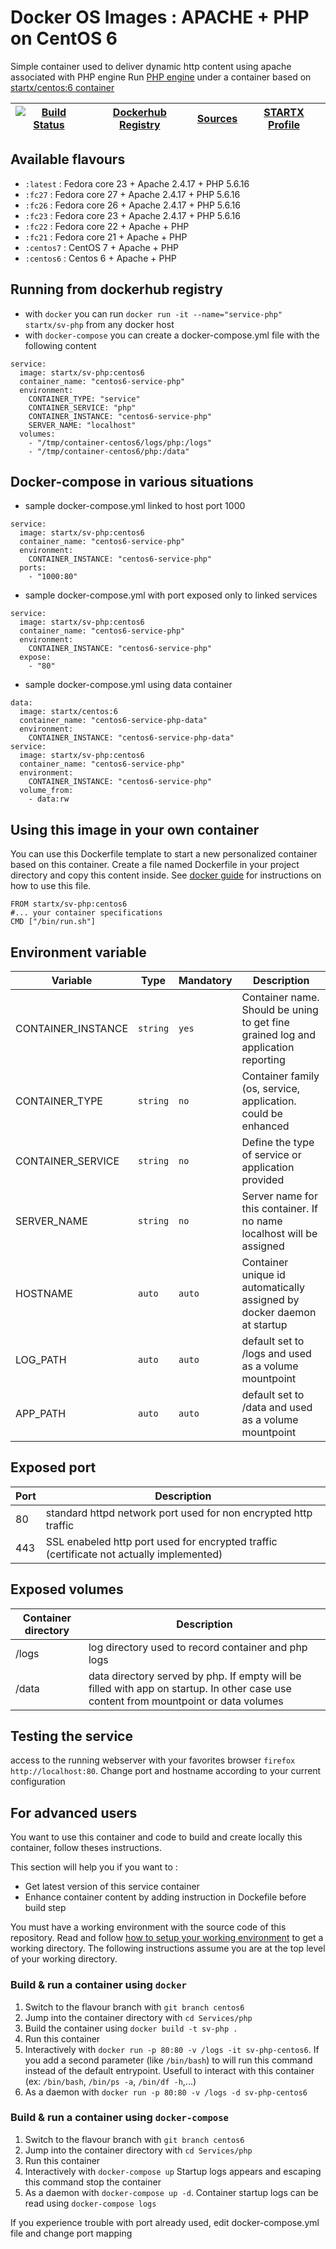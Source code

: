 # Docker OS Images : APACHE + PHP on CentOS 6

Simple container used to deliver dynamic http content using apache associated with PHP engine
Run [PHP engine](https://www.php.net) under a container 
based on [startx/centos:6 container](https://hub.docker.com/r/startx/centos)

| [![Build Status](https://travis-ci.org/startxfr/docker-images.svg?branch=centos6)](https://travis-ci.org/startxfr/docker-images) | [Dockerhub Registry](https://hub.docker.com/r/startx/sv-php/) | [Sources](https://github.com/startxfr/docker-images/tree/master/Services/php)             | [STARTX Profile](https://github.com/startxfr) | 
|-------------------------------------------------------------------------------------------------------------------|---------------------------------------------------------------|-------------------------------------------------------------------------------|-----------------------------------------------|

## Available flavours

* `:latest` : Fedora core 23 + Apache 2.4.17 + PHP 5.6.16
* `:fc27` : Fedora core 27 + Apache 2.4.17 + PHP 5.6.16
* `:fc26` : Fedora core 26 + Apache 2.4.17 + PHP 5.6.16
* `:fc23` : Fedora core 23 + Apache 2.4.17 + PHP 5.6.16
* `:fc22` : Fedora core 22 + Apache + PHP 
* `:fc21` : Fedora core 21 + Apache + PHP 
* `:centos7` : CentOS 7 + Apache + PHP 
* `:centos6` : Centos 6 + Apache + PHP 

## Running from dockerhub registry

* with `docker` you can run `docker run -it --name="service-php" startx/sv-php` from any docker host
* with `docker-compose` you can create a docker-compose.yml file with the following content
```
service:
  image: startx/sv-php:centos6
  container_name: "centos6-service-php"
  environment:
    CONTAINER_TYPE: "service"
    CONTAINER_SERVICE: "php"
    CONTAINER_INSTANCE: "centos6-service-php"
    SERVER_NAME: "localhost"
  volumes:
    - "/tmp/container-centos6/logs/php:/logs"
    - "/tmp/container-centos6/php:/data"
```

## Docker-compose in various situations

* sample docker-compose.yml linked to host port 1000
```
service:
  image: startx/sv-php:centos6
  container_name: "centos6-service-php"
  environment:
    CONTAINER_INSTANCE: "centos6-service-php"
  ports:
    - "1000:80"
```
* sample docker-compose.yml with port exposed only to linked services
```
service:
  image: startx/sv-php:centos6
  container_name: "centos6-service-php"
  environment:
    CONTAINER_INSTANCE: "centos6-service-php"
  expose:
    - "80"
```
* sample docker-compose.yml using data container
```
data:
  image: startx/centos:6
  container_name: "centos6-service-php-data"
  environment:
    CONTAINER_INSTANCE: "centos6-service-php-data"
service:
  image: startx/sv-php:centos6
  container_name: "centos6-service-php"
  environment:
    CONTAINER_INSTANCE: "centos6-service-php"
  volume_from:
    - data:rw
```

## Using this image in your own container

You can use this Dockerfile template to start a new personalized container based on this container. Create a file named Dockerfile in your project directory and copy this content inside. See [docker guide](http://docs.docker.com/engine/reference/builder/) for instructions on how to use this file.
 ```
FROM startx/sv-php:centos6
#... your container specifications
CMD ["/bin/run.sh"]
```

## Environment variable

| Variable                  | Type     | Mandatory | Description                                                              |
|---------------------------|----------|-----------|--------------------------------------------------------------------------|
| CONTAINER_INSTANCE        | `string` | `yes`     | Container name. Should be uning to get fine grained log and application reporting
| CONTAINER_TYPE            | `string` | `no`      | Container family (os, service, application. could be enhanced 
| CONTAINER_SERVICE         | `string` | `no`      | Define the type of service or application provided
| SERVER_NAME               | `string` | `no`      | Server name for this container. If no name localhost will be assigned
| HOSTNAME                  | `auto`   | `auto`    | Container unique id automatically assigned by docker daemon at startup
| LOG_PATH                  | `auto`   | `auto`    | default set to /logs and used as a volume mountpoint
| APP_PATH                  | `auto`   | `auto`    | default set to /data and used as a volume mountpoint

## Exposed port

| Port  | Description                                                              |
|-------|--------------------------------------------------------------------------|
| 80    | standard httpd network port used for non encrypted http traffic
| 443   | SSL enabeled http port used for encrypted traffic (certificate not actually implemented)

## Exposed volumes

| Container directory  | Description                                                              |
|----------------------|--------------------------------------------------------------------------|
| /logs                | log directory used to record container and php logs
| /data                | data directory served by php. If empty will be filled with app on startup. In other case use content from mountpoint or data volumes

## Testing the service

access to the running webserver with your favorites browser `firefox http://localhost:80`. Change port and hostname according to your current configuration

## For advanced users

You want to use this container and code to build and create locally this container, follow theses instructions.

This section will help you if you want to :
* Get latest version of this service container
* Enhance container content by adding instruction in Dockefile before build step

You must have a working environment with the source code of this repository. Read and follow [how to setup your working environment](https://github.com/startxfr/docker-images#setup-your-working-environment-mandatory) to get a working directory. The following instructions assume you are at the top level of your working directory.

### Build & run a container using `docker`

1. Switch to the flavour branch with `git branch centos6`
2. Jump into the container directory with `cd Services/php`
3. Build the container using `docker build -t sv-php .`
4. Run this container 
  1. Interactively with `docker run -p 80:80 -v /logs -it sv-php-centos6`. If you add a second parameter (like `/bin/bash`) to will run this command instead of the default entrypoint. Usefull to interact with this container (ex: `/bin/bash`, `/bin/ps -a`, `/bin/df -h`,...) 
  2. As a daemon with `docker run -p 80:80 -v /logs -d sv-php-centos6`


### Build & run a container using `docker-compose`

1. Switch to the flavour branch with `git branch centos6`
2. Jump into the container directory with `cd Services/php`
3. Run this container 
  1. Interactively with `docker-compose up` Startup logs appears and escaping this command stop the container
  2. As a daemon with `docker-compose up -d`. Container startup logs can be read using `docker-compose logs`

If you experience trouble with port already used, edit docker-compose.yml file and change port mapping
